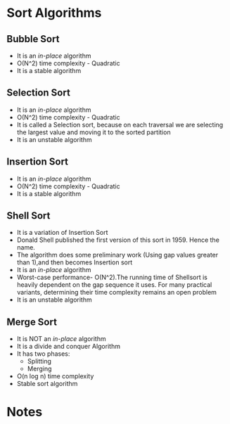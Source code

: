 # Sort Algorithms

## Bubble Sort

* It is an *in-place* algorithm
* O(N^2) time complexity - Quadratic 
* It is a stable algorithm

## Selection Sort

* It is an *in-place* algorithm
* O(N^2) time complexity - Quadratic 
* It is called a Selection sort, because on each traversal we are selecting the largest value and moving it to the sorted partition
* It is an unstable algorithm

## Insertion Sort

* It is an *in-place* algorithm
* O(N^2) time complexity - Quadratic 
* It is a stable algorithm

## Shell Sort

* It is a variation of Insertion Sort
* Donald Shell published the first version of this sort in 1959. Hence the name.
* The algorithm does some preliminary work (Using gap values greater than 1),and then becomes Insertion sort
* It is an *in-place* algorithm
* Worst-case performance- O(N^2).The running time of Shellsort is heavily dependent on the gap sequence it uses. For many practical variants, determining their time complexity remains an open problem
* It is an unstable algorithm

## Merge Sort

* It is NOT an *in-place* algorithm
* It is a divide and conquer Algorithm
* It has two phases:
  - Splitting
  - Merging
* O(n log n) time complexity 
* Stable sort algorithm

# Notes